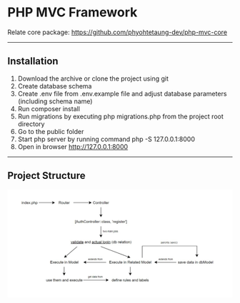 # PHP MVC Framework

Relate core package: https://github.com/phyohtetaung-dev/php-mvc-core

---

## Installation

1. Download the archive or clone the project using git
2. Create database schema
3. Create .env file from .env.example file and adjust database parameters (including schema name)
4. Run composer install
5. Run migrations by executing php migrations.php from the project root directory
6. Go to the public folder
7. Start php server by running command php -S 127.0.0.1:8000
8. Open in browser http://127.0.0.1:8000

---

## Project Structure

![project structure img](https://github.com/phyohtetaung-dev/php-mvc-framework/blob/main/public/images/project-structure.jpg)
